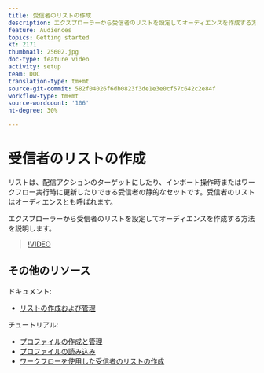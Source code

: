 ```yaml
---
title: 受信者のリストの作成
description: エクスプローラーから受信者のリストを設定してオーディエンスを作成する方法を説明します。
feature: Audiences
topics: Getting started
kt: 2171
thumbnail: 25602.jpg
doc-type: feature video
activity: setup
team: DOC
translation-type: tm+mt
source-git-commit: 582f04026f6db0823f3de1e3e0cf57c642c2e84f
workflow-type: tm+mt
source-wordcount: '106'
ht-degree: 30%

---
```



# 受信者のリストの作成

リストは、配信アクションのターゲットにしたり、インポート操作時またはワークフロー実行時に更新したりできる受信者の静的なセットです。受信者のリストはオーディエンスとも呼ばれます。

エクスプローラーから受信者のリストを設定してオーディエンスを作成する方法を説明します。

>[!VIDEO](https://video.tv.adobe.com/v/25602/quality=12)

## その他のリソース

ドキュメント:

* [リストの作成および管理](https://docs.adobe.com/content/help/en/campaign-classic/using/getting-started/profile-management/creating-and-managing-lists.html)

チュートリアル:

* [プロファイルの作成と管理](/help/acc/profile-management/create-and-manage-profiles.md)
* [プロファイルの読み込み](/help/acc/data-management/importing-profiles.md)
* [ワークフローを使用した受信者のリストの作成](/help/acc/profile-management/creating-a-list-of-recipients-with-a-workflow.md)

